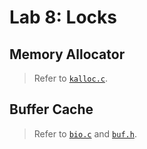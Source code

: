 # Lab 8: Locks

## Memory Allocator

> Refer to [`kalloc.c`](../kernel/kalloc.c).

## Buffer Cache

> Refer to [`bio.c`](../kernel/bio.c) and [`buf.h`](../kernel/buf.h).

